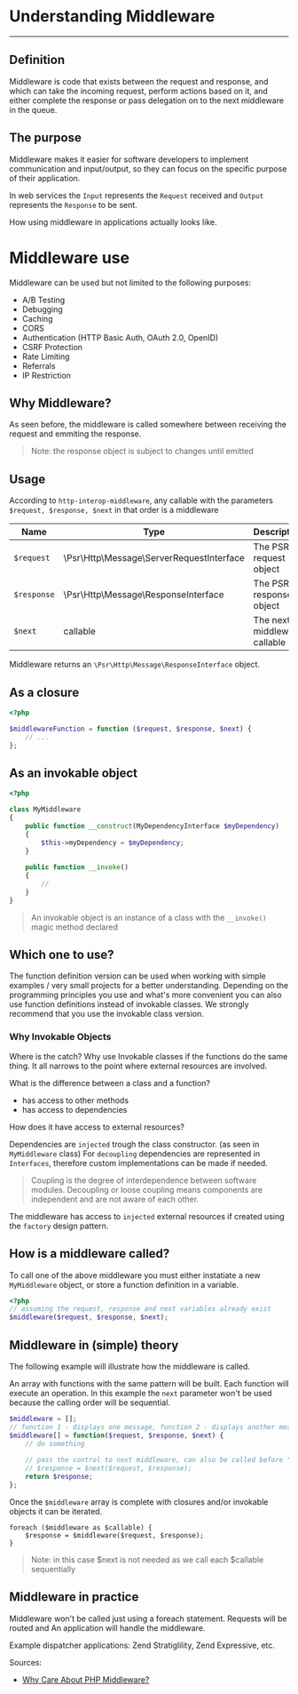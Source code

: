 # Understanding Middleware
---

## Definition
Middleware is code that exists between the request and response, and which can take the incoming request, perform actions based on it, and either complete the response or pass delegation on to the next middleware in the queue.

## The purpose
Middleware makes it easier for software developers to implement communication and input/output, so they can focus on the specific purpose of their application.


In web services the `Input` represents the `Request` received and `Output` represents the `Response` to be sent.

How using middleware in applications actually looks like.

# Middleware use 

Middleware can be used but not limited to the following purposes:

* A/B Testing
* Debugging
* Caching
* CORS
* Authentication (HTTP Basic Auth, OAuth 2.0, OpenID)
* CSRF Protection
* Rate Limiting
* Referrals
* IP Restriction



## Why Middleware?

As seen before, the middleware is called somewhere between receiving the request and emmiting the response.

> Note: the response object is subject to changes until emitted

## Usage

According to `http-interop-middleware`, any callable with the parameters `$request, $response, $next` in that order is a middleware

| Name        | Type                                       | Description                  |
|-------------|--------------------------------------------|------------------------------|
| `$request`  |  \Psr\Http\Message\ServerRequestInterface  | The PSR7 request object      |
| `$response` |  \Psr\Http\Message\ResponseInterface       | The PSR7 response object     |
| `$next`     |  callable                                  | The next middleware callable |

Middleware returns an `\Psr\Http\Message\ResponseInterface` object.


## As a closure

```php
<?php

$middlewareFunction = function ($request, $response, $next) {
    // ...
};
```

## As an invokable object 

```php
<?php

class MyMiddleware
{
    public function __construct(MyDependencyInterface $myDependency)
    {
        $this->myDependency = $myDependency;
    }
    
    public function __invoke()
    {
        //
    }
}
```

> An invokable object is an instance of a class with the `__invoke()` magic method declared

## Which one to use?
The function definition version can be used when working with simple examples / very small projects for a better understanding.
Depending on the programming principles you use and what's more convenient you can also use function definitions instead of invokable classes.
We strongly recommend that you use the invokable class version.

### Why Invokable Objects
Where is the catch? Why use Invokable classes if the functions do the same thing. 
It all narrows to the point where external resources are involved.

What is the difference between a class  and a function?
* has access to other methods
* has access to dependencies

How does it have access to external resources?

Dependencies are `injected` trough the class constructor. (as seen in `MyMiddleware` class)
For `decoupling` dependencies are represented in `Interfaces`, therefore custom implementations can be made if needed.

> Coupling is the degree of interdependence between software modules.
> Decoupling or loose coupling means components are independent and are not aware of each other.

The middleware has access to `injected` external resources if created using the `factory` design pattern.


## How is a middleware called?
To call one of the above middleware you must either instatiate a new `MyMiddleware` object, or store a function definition in a variable.
```php
<?php
// assuming the request, response and next variables already exist
$middleware($request, $response, $next);
```

## Middleware in (simple) theory

The following example will illustrate how the middleware is called.


An array with functions with the same pattern will be built.
Each function will execute an operation.
In this example the `next` parameter won't be used because the calling order will be sequential.

```php
$middleware = [];
// function 1 - displays one message, function 2 - displays another message. etc.
$middleware[] = function($request, $response, $next) {
    // do something
    
    // pass the control to next middleware, can also be called before "doing something"
    // $response = $next($request, $response);
    return $response;
};
```

Once the `$middleware` array is complete with closures and/or invokable objects it can be iterated.

```
foreach ($middleware as $callable) {
    $response = $middleware($request, $response);
}
```

> Note: in this case $next is not needed as we call each $callable sequentially

## Middleware in practice

Middleware won't be called just using a foreach statement. Requests will be routed and 
An application will handle the middleware.

Example dispatcher applications: 
Zend Stratiglility, Zend Expressive, etc.


Sources:
* [Why Care About PHP Middleware?](https://philsturgeon.uk/php/2016/05/31/why-care-about-php-middleware/)